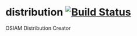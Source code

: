 distribution [![Build Status](https://travis-ci.org/osiam/distribution.png?branch=master)](https://travis-ci.org/osiam/distribution)
============

OSIAM Distribution Creator
